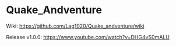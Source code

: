 # Quake_Andventure

Wiki:
https://github.com/Lag1020/Quake_andventure/wiki

Release v1.0.0: 
https://www.youtube.com/watch?v=DHG4vS0mALU
